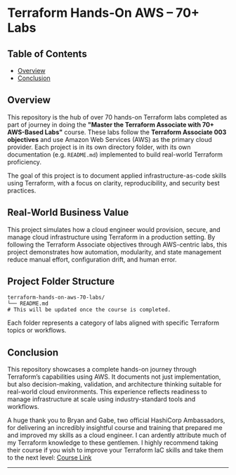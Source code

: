 # Terraform Hands-On AWS – 70+ Labs

## Table of Contents

- [Overview](#overview)
- [Conclusion](#conclusion)

## Overview

This repository is the hub of over 70 hands-on Terraform labs completed as part of journey in doing the **"Master the Terraform Associate with 70+ AWS-Based Labs"** course. These labs follow the **Terraform Associate 003 objectives** and use Amazon Web Services (AWS) as the primary cloud provider. Each project is in its own directory folder, with its own documentation (e.g. `README.md`) implemented to build real-world Terraform proficiency.

The goal of this project is to document applied infrastructure-as-code skills using Terraform, with a focus on clarity, reproducibility, and security best practices.

## Real-World Business Value

This project simulates how a cloud engineer would provision, secure, and manage cloud infrastructure using Terraform in a production setting. By following the Terraform Associate objectives through AWS-centric labs, this project demonstrates how automation, modularity, and state management reduce manual effort, configuration drift, and human error.

## Project Folder Structure

```
terraform-hands-on-aws-70-labs/
└── README.md
# This will be updated once the course is completed.
```

Each folder represents a category of labs aligned with specific Terraform topics or workflows.

## Conclusion

This repository showcases a complete hands-on journey through Terraform’s capabilities using AWS. It documents not just implementation, but also decision-making, validation, and architecture thinking suitable for real-world cloud environments. This experience reflects readiness to manage infrastructure at scale using industry-standard tools and workflows.

A huge thank you to Bryan and Gabe, two official HashiCorp Ambassadors, for delivering an incredibly insightful course and training that prepared me and improved my skills as a cloud engineer. I can ardently attribute much of my Terraform knowledge to these gentlemen. I highly recommend taking their course if you wish to improve your Terraform IaC skills and take them to the next level: [Course Link](https://www.udemy.com/course/terraform-hands-on-labs)

---
